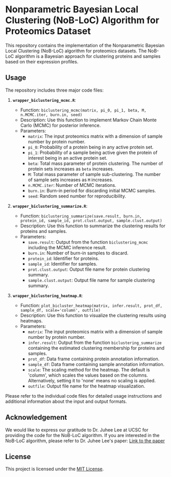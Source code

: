 # Nonparametric Bayesian Local Clustering (NoB-LoC) Algorithm for Proteomics Dataset

This repository contains the implementation of the Nonparametric Bayesian Local Clustering (NoB-LoC) algorithm for proteomics datasets. The NoB-LoC algorithm is a Bayesian approach for clustering proteins and samples based on their expression profiles.

## Usage

The repository includes three major code files:

1. **`wrapper_biclustering_mcmc.R`**: 
   - Function: `biclustering_mcmc(matrix, pi_0, pi_1, beta, M, n.MCMC.iter, burn.in, seed)`
   - Description: Use this function to implement Markov Chain Monte Carlo (MCMC) for posterior inference.
   - Parameters:
     - `matrix`: The input proteomics matrix with a dimension of sample number by protein number.
     - `pi_0`: Probability of a protein being in any active protein set.
     - `pi_1`: Probability of a sample being active given the protein of interest being in an active protein set.
     - `beta`: Total mass parameter of protein clustering. The number of protein sets increases as `beta` increases.
     - `M`: Total mass parameter of sample sub-clustering. The number of sample sets increases as `M` increases.
     - `n.MCMC.iter`: Number of MCMC iterations.
     - `burn.in`: Burn-in period for discarding initial MCMC samples.
     - `seed`: Random seed number for reproducibility.

2. **`wrapper_biclustering_summarize.R`**:
   - Function: `biclustering_summarize(save.result, burn.in, protein_id, sample_id, prot.clust.output, sample.clust.output)`
   - Description: Use this function to summarize the clustering results for proteins and samples.
   - Parameters:
     - `save.result`: Output from the function `biclustering_mcmc` including the MCMC inference result.
     - `burn.in`: Number of burn-in samples to discard.
     - `protein_id`: Identifier for proteins.
     - `sample_id`: Identifier for samples.
     - `prot.clust.output`: Output file name for protein clustering summary.
     - `sample.clust.output`: Output file name for sample clustering summary.

3. **`wrapper_biclustering_heatmap.R`**:
   - Function: `plot_bicluster_heatmap(matrix, infer.result, prot_df, sample_df, scale='column', outfile)`
   - Description: Use this function to visualize the clustering results using heatmaps.
   - Parameters:
     - `matrix`: The input proteomics matrix with a dimension of sample number by protein number.
     - `infer.result`: Output from the function `biclustering_summarize` containing the estimated clustering membership for proteins and samples.
     - `prot_df`: Data frame containing protein annotation information.
     - `sample_df`: Data frame containing sample annotation information.
     - `scale`: The scaling method for the heatmap. The default is 'column', which scales the values based on the columns. Alternatively, setting it to 'none' means no scaling is applied.
     - `outfile`: Output file name for the heatmap visualization.

Please refer to the individual code files for detailed usage instructions and additional information about the input and output formats.

## Acknowledgement

We would like to express our gratitude to Dr. Juhee Lee at UCSC for providing the code for the NoB-LoC algorithm. If you are interested in the NoB-LoC algorithm, please refer to Dr. Juhee Lee's paper: [Link to the paper](https://www.tandfonline.com/doi/full/10.1080/01621459.2013.784705)

## License

This project is licensed under the [MIT License](LICENSE).